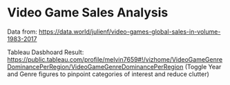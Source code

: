 # Video Game Sales Analysis

Data from: https://data.world/julienf/video-games-global-sales-in-volume-1983-2017

Tableau Dasbhoard Result: https://public.tableau.com/profile/melvin7659#!/vizhome/VideoGameGenreDominancePerRegion/VideoGameGenreDominancePerRegion
(Toggle Year and Genre figures to pinpoint categories of interest and reduce clutter)
